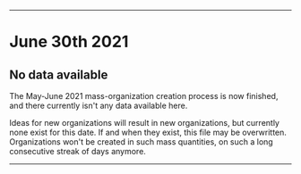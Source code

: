 
***

# June 30th 2021

## No data available

The May-June 2021 mass-organization creation process is now finished, and there currently isn't any data available here.

Ideas for new organizations will result in new organizations, but currently none exist for this date. If and when they exist, this file may be overwritten. Organizations won't be created in such mass quantities, on such a long consecutive streak of days anymore.

***
